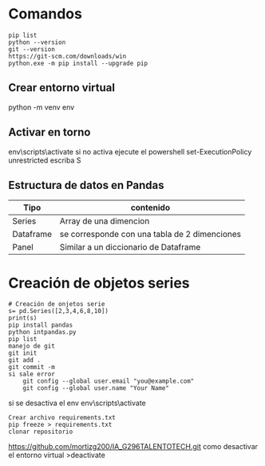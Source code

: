 # Comandos 
```
pip list
python --version 
git --version
https://git-scm.com/downloads/win
python.exe -m pip install --upgrade pip

```
## Crear entorno virtual 
python -m venv env
## Activar en torno
env\scripts\activate
si no activa ejecute el powershell 
set-ExecutionPolicy unrestricted
escriba S

## Estructura de datos en Pandas
| Tipo      | contenido                                     |
| --------- | --------------------------------------------- |
| Series    | Array de una dimencion                        |
| Dataframe | se corresponde con una tabla de 2 dimenciones |
| Panel     | Similar a un diccionario de Dataframe         |

# Creación de objetos series
```
# Creación de onjetos serie
s= pd.Series([2,3,4,6,8,10])
print(s)
pip install pandas
python intpandas.py 
pip list
manejo de git
git init
git add .
git commit -m
si sale error 
    git config --global user.email "you@example.com"
    git config --global user.name "Your Name"
```
si se desactiva el env
env\scripts\activate

    Crear archivo requirements.txt
    pip freeze > requirements.txt
    clonar repositorio
https://github.com/mortizg200/IA_G296TALENTOTECH.git
    como desactivar el entorno virtual 
    >deactivate
